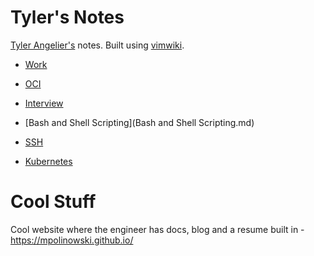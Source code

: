 # Tyler's Notes

[Tyler Angelier's](https://github.com/TylerAngelier) notes. Built using [vimwiki](https://github.com/vimwiki).

- [Work](Work.md)

- [OCI](oci)
- [Interview](interview)
- [Bash and Shell Scripting](Bash and Shell Scripting.md)
- [SSH](SSH.md)
- [Kubernetes](Kubernetes.md)

# Cool Stuff

Cool website where the engineer has docs, blog and a resume built in - https://mpolinowski.github.io/
